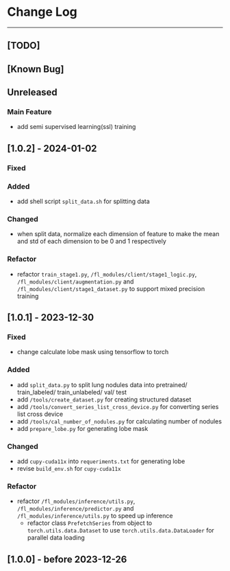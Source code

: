 # Change Log
---
## [TODO]
## [Known Bug]
## Unreleased
### Main Feature
- add semi supervised learning(ssl) training
## [1.0.2] - 2024-01-02
### Fixed
### Added
- add shell script `split_data.sh` for splitting data
### Changed
- when split data, normalize each dimension of feature to make the mean and std of each dimension to be 0 and 1 respectively
### Refactor
- refactor `train_stage1.py`, `/fl_modules/client/stage1_logic.py`, `/fl_modules/client/augmentation.py` and `/fl_modules/client/stage1_dataset.py` to support mixed precision training
## [1.0.1] - 2023-12-30
### Fixed
- change calculate lobe mask using tensorflow to torch
### Added
- add `split_data.py` to split lung nodules data into pretrained/ train_labeled/ train_unlabeled/ val/ test
- add `/tools/create_dataset.py` for creating structured dataset
- add `/tools/convert_series_list_cross_device.py` for converting series list cross device
- add `/tools/cal_number_of_nodules.py` for calculating number of nodules
- add `prepare_lobe.py` for generating lobe mask

### Changed
- add `cupy-cuda11x` into `requeriments.txt` for generating lobe
- revise `build_env.sh` for `cupy-cuda11x`
### Refactor
- refactor `/fl_modules/inference/utils.py`, `/fl_modules/inference/predictor.py` and `/fl_modules/inference/utils.py` to speed up inference
    - refactor class `PrefetchSeries` from object to `torch.utils.data.Dataset` to use `torch.utils.data.DataLoader` for parallel data loading  
## [1.0.0] - before 2023-12-26